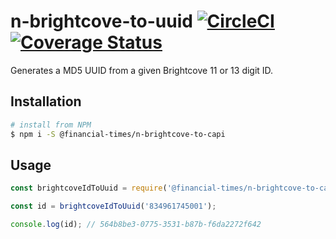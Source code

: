 # n-brightcove-to-uuid [![CircleCI](https://circleci.com/gh/Financial-Times/n-brightcove-to-capi.svg?style=svg)](https://circleci.com/gh/Financial-Times/n-brightcove-to-capi) [![Coverage Status](https://coveralls.io/repos/github/Financial-Times/n-brightcove-to-capi/badge.svg?branch=master)](https://coveralls.io/github/Financial-Times/n-brightcove-to-capi?branch=master)

Generates a MD5 UUID from a given Brightcove 11 or 13 digit ID.

## Installation

```sh
# install from NPM
$ npm i -S @financial-times/n-brightcove-to-capi
```

## Usage

```js
const brightcoveIdToUuid = require('@financial-times/n-brightcove-to-capi');

const id = brightcoveIdToUuid('834961745001');

console.log(id); // 564b8be3-0775-3531-b87b-f6da2272f642
```
